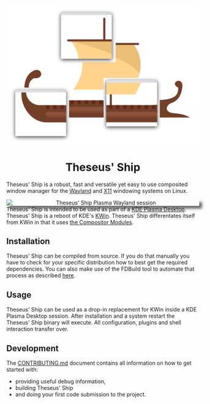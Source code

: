 <!--
SPDX-FileCopyrightText: 2024 Roman Gilg <subdiff@gmail.com>

SPDX-License-Identifier: GPL-2.0-or-later
-->

<div align="center">
  <picture>
    <img alt="Theseus' Ship logo" src="docs/assets/logo.png" width="500">
  </picture>
  <h1>Theseus' Ship</h1>
</div>

Theseus' Ship is a robust, fast and versatile yet
easy to use composited window manager for the
[Wayland](https://wayland.freedesktop.org/) and
[X11](https://en.wikipedia.org/wiki/X_Window_System)
windowing systems on Linux.

<p>
  <div align="center">
    <img style="float:left;box-shadow: 7px 7px 7px #666666;" src="docs/assets/desktop-screenshot.png"
         alt="Theseus' Ship Plasma Wayland session"
         width="800">
  </div>
</p>

Theseus' Ship is intended to be used as part of a
[KDE Plasma Desktop](https://kde.org/plasma-desktop/).
Theseus' Ship is a reboot of KDE's
[KWin](https://en.wikipedia.org/wiki/KWin).
Theseus' Ship differentates itself from KWin in that it uses [the Compositor Modules](https://github.com/winft/como).

## Installation
Theseus' Ship can be compiled from source.
If you do that manually you have to check for your specific distribution
how to best get the required dependencies.
You can also make use of the FDBuild tool to automate that process as described
[here](CONTRIBUTING.md#compiling).

## Usage
Theseus' Ship can be used as a drop-in replacement for KWin inside a KDE Plasma Desktop session.
After installation and a system restart the Theseus' Ship binary will execute.
All configuration, plugins and shell interaction transfer over.

## Development
The [CONTRIBUTING.md](CONTRIBUTING.md) document contains all information
on how to get started with:
* providing useful debug information,
* building Theseus' Ship
* and doing your first code submission to the project.
